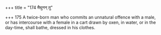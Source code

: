 +++
title = "174 मैथुनन् तु"

+++
175	A twice-born man who commits an unnatural offence with a male, or has intercourse with a female in a cart drawn by oxen, in water, or in the day-time, shall bathe, dressed in his clothes.